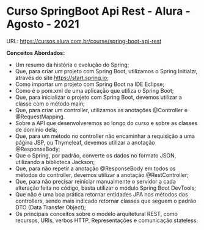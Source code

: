 # Curso SpringBoot Api Rest - Alura - Agosto - 2021
URL: https://cursos.alura.com.br/course/spring-boot-api-rest

**Conceitos Abordados:**

- Um resumo da história e evolução do Spring;
- Que, para criar um projeto com Spring Boot, utilizamos o Spring Initialzr, através do site https://start.spring.io;
- Como importar um projeto com Spring Boot na IDE Eclipse;
- Como é o pom.xml de uma aplicação que utiliza o Spring Boot;
- Que, para inicializar o projeto com Spring Boot, devemos utilizar a classe com o método main;
- Que, para criar um controller, utilizamos as anotações @Controller e @RequestMapping.
- Sobre a API que desenvolveremos ao longo do curso e sobre as classes de domínio dela;
- Que, para um método no controller não encaminhar a requisição a uma página JSP, ou Thymeleaf, devemos utilizar a anotação @ResponseBody;
- Que o Spring, por padrão, converte os dados no formato JSON, utilizando a biblioteca Jackson;
- Que, para não repetir a anotação @ResponseBody em todos os métodos do controller, devemos utilizar a anotação @RestController;
- Que, para não precisar reiniciar manualmente o servidor a cada alteração feita no código, basta utilizar o módulo Spring Boot DevTools;
- Que não é uma boa prática retornar entidades JPA nos métodos dos controllers, sendo mais indicado retornar classes que seguem o padrão DTO (Data Transfer Object);
- Os principais conceitos sobre o modelo arquitetural REST, como recursos, URIs, verbos HTTP, Representações e comunicação stateless.